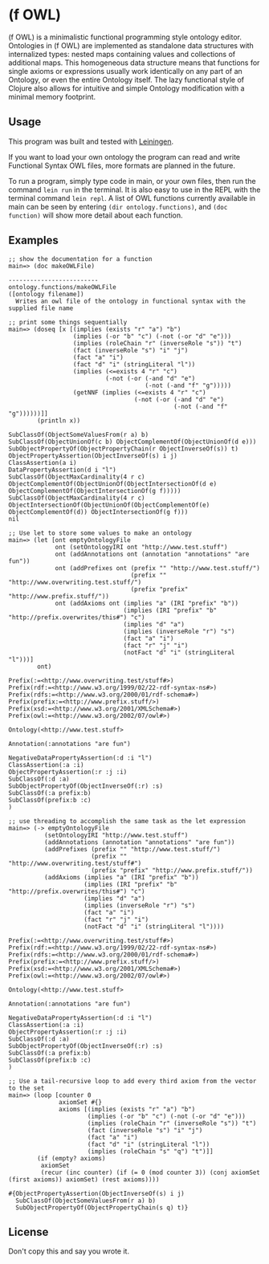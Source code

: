 # (f OWL)
(f OWL) is a minimalistic functional programming style ontology editor. Ontologies in (f OWL) are implemented as standalone data structures with internalized types: nested maps containing values and collections of additional maps. This homogeneous data structure means that functions for single axioms or expressions usually work identically on any part of an Ontology, or even the entire Ontology itself. The lazy functional style of Clojure also allows for intuitive and simple Ontology modification with a minimal memory footprint.

## Usage
This program was built and tested with [Leiningen](https://leiningen.org/). 

If you want to load your own ontology the program can read and write Functional Syntax OWL files, more formats are planned in the future.

To run a program, simply type code in main, or your own files, then run the command `lein run` in the terminal. It is also easy to use in the REPL with the terminal command `lein repl`. A list of OWL functions currently available in main can be seen by entering `(dir ontology.functions)`, and `(doc function)` will show more detail about each function.

## Examples
```
;; show the documentation for a function
main=> (doc makeOWLFile)

-------------------------
ontology.functions/makeOWLFile
([ontology filename])
  Writes an owl file of the ontology in functional syntax with the supplied file name

;; print some things sequentially
main=> (doseq [x [(implies (exists "r" "a") "b")
                  (implies (-or "b" "c") (-not (-or "d" "e")))
                  (implies (roleChain "r" (inverseRole "s")) "t")
                  (fact (inverseRole "s") "i" "j")
                  (fact "a" "i")
                  (fact "d" "i" (stringLiteral "l"))
                  (implies (<=exists 4 "r" "c") 
                           (-not (-or (-and "d" "e") 
                                      (-not (-and "f" "g")))))
                  (getNNF (implies (<=exists 4 "r" "c") 
                                   (-not (-or (-and "d" "e") 
                                              (-not (-and "f" "g"))))))]]
        (println x))

SubClassOf(ObjectSomeValuesFrom(r a) b)
SubClassOf(ObjectUnionOf(c b) ObjectComplementOf(ObjectUnionOf(d e)))
SubObjectPropertyOf(ObjectPropertyChain(r ObjectInverseOf(s)) t)
ObjectPropertyAssertion(ObjectInverseOf(s) i j)
ClassAssertion(a i)
DataPropertyAssertion(d i "l")
SubClassOf(ObjectMaxCardinality(4 r c) ObjectComplementOf(ObjectUnionOf(ObjectIntersectionOf(d e) ObjectComplementOf(ObjectIntersectionOf(g f)))))
SubClassOf(ObjectMaxCardinality(4 r c) ObjectIntersectionOf(ObjectUnionOf(ObjectComplementOf(e) ObjectComplementOf(d)) ObjectIntersectionOf(g f)))
nil

;; Use let to store some values to make an ontology
main=> (let [ont emptyOntologyFile
             ont (setOntologyIRI ont "http://www.test.stuff")
             ont (addAnnotations ont (annotation "annotations" "are fun"))
             ont (addPrefixes ont (prefix "" "http://www.test.stuff/")
                                  (prefix "" "http://www.overwriting.test.stuff/")
                                  (prefix "prefix" "http://www.prefix.stuff/")) 
             ont (addAxioms ont (implies "a" (IRI "prefix" "b"))
                                (implies (IRI "prefix" "b" "http://prefix.overwrites/this#") "c")
                                (implies "d" "a")
                                (implies (inverseRole "r") "s")
                                (fact "a" "i")
                                (fact "r" "j" "i")
                                (notFact "d" "i" (stringLiteral "l")))]
        ont)

Prefix(:=<http://www.overwriting.test/stuff#>)
Prefix(rdf:=<http://www.w3.org/1999/02/22-rdf-syntax-ns#>)
Prefix(rdfs:=<http://www.w3.org/2000/01/rdf-schema#>)
Prefix(prefix:=<http://www.prefix.stuff/>)
Prefix(xsd:=<http://www.w3.org/2001/XMLSchema#>)
Prefix(owl:=<http://www.w3.org/2002/07/owl#>)

Ontology(<http://www.test.stuff>

Annotation(:annotations "are fun")

NegativeDataPropertyAssertion(:d :i "l")
ClassAssertion(:a :i)
ObjectPropertyAssertion(:r :j :i)
SubClassOf(:d :a)
SubObjectPropertyOf(ObjectInverseOf(:r) :s)
SubClassOf(:a prefix:b)
SubClassOf(prefix:b :c)
)

;; use threading to accomplish the same task as the let expression
main=> (-> emptyOntologyFile
          (setOntologyIRI "http://www.test.stuff")
          (addAnnotations (annotation "annotations" "are fun"))
          (addPrefixes (prefix "" "http://www.test.stuff/")
                       (prefix "" "http://www.overwriting.test/stuff#")
                       (prefix "prefix" "http://www.prefix.stuff/"))
          (addAxioms (implies "a" (IRI "prefix" "b"))
                     (implies (IRI "prefix" "b" "http://prefix.overwrites/this#") "c")
                     (implies "d" "a")
                     (implies (inverseRole "r") "s")
                     (fact "a" "i")
                     (fact "r" "j" "i")
                     (notFact "d" "i" (stringLiteral "l"))))

Prefix(:=<http://www.overwriting.test/stuff#>)
Prefix(rdf:=<http://www.w3.org/1999/02/22-rdf-syntax-ns#>)
Prefix(rdfs:=<http://www.w3.org/2000/01/rdf-schema#>)
Prefix(prefix:=<http://www.prefix.stuff/>)
Prefix(xsd:=<http://www.w3.org/2001/XMLSchema#>)
Prefix(owl:=<http://www.w3.org/2002/07/owl#>)

Ontology(<http://www.test.stuff>

Annotation(:annotations "are fun")

NegativeDataPropertyAssertion(:d :i "l")
ClassAssertion(:a :i)
ObjectPropertyAssertion(:r :j :i)
SubClassOf(:d :a)
SubObjectPropertyOf(ObjectInverseOf(:r) :s)
SubClassOf(:a prefix:b)
SubClassOf(prefix:b :c)
)

;; Use a tail-recursive loop to add every third axiom from the vector to the set
main=> (loop [counter 0
              axiomSet #{}
              axioms [(implies (exists "r" "a") "b")
                      (implies (-or "b" "c") (-not (-or "d" "e")))
                      (implies (roleChain "r" (inverseRole "s")) "t")
                      (fact (inverseRole "s") "i" "j")
                      (fact "a" "i")
                      (fact "d" "i" (stringLiteral "l"))
                      (implies (roleChain "s" "q") "t")]]
        (if (empty? axioms)
         axiomSet
         (recur (inc counter) (if (= 0 (mod counter 3)) (conj axiomSet (first axioms)) axiomSet) (rest axioms))))

#{ObjectPropertyAssertion(ObjectInverseOf(s) i j) 
  SubClassOf(ObjectSomeValuesFrom(r a) b)
  SubObjectPropertyOf(ObjectPropertyChain(s q) t)}
```

## License
Don't copy this and say you wrote it.
